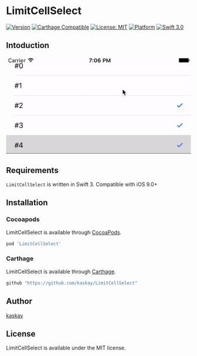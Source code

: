 # LimitCellSelect
[![Version](https://img.shields.io/cocoapods/v/LimitCellSelect.svg?style=flat)](http://cocoapods.org/pods/LimitCellSelect)
[![Carthage Compatible](https://img.shields.io/badge/Carthage-compatible-4BC51D.svg?style=flat)](https://github.com/Carthage/Carthage)
[![License: MIT](https://img.shields.io/badge/license-MIT-blue.svg?style=flat)](https://github.com/kaskay/LimitCellSelect/blob/master/LICENSE)
[![Platform](https://img.shields.io/cocoapods/p/LimitCellSelect.svg?style=flat)](http://cocoapods.org/pods/LimitCellSelect)
[![Swift 3.0](https://img.shields.io/badge/Swift-3.0-orange.svg?style=flat)](https://developer.apple.com/swift/)

## Intoduction
![demo](Image/LimitCellSelect.gif)

## Requirements

`LimitCellSelect` is written in Swift 3. Compatible with iOS 9.0+

## Installation

### Cocoapods

LimitCellSelect is available through [CocoaPods](http://cocoapods.org).

```ruby
pod 'LimitCellSelect'
```
### Carthage
LimitCellSelect is available through [Carthage](https://github.com/Carthage/Carthage).

```ruby
github "https://github.com/kaskay/LimitCellSelect"
```
## Author
[kaskay](https://github.com/kaskay)

## License
LimitCellSelect is available under the MIT license.
